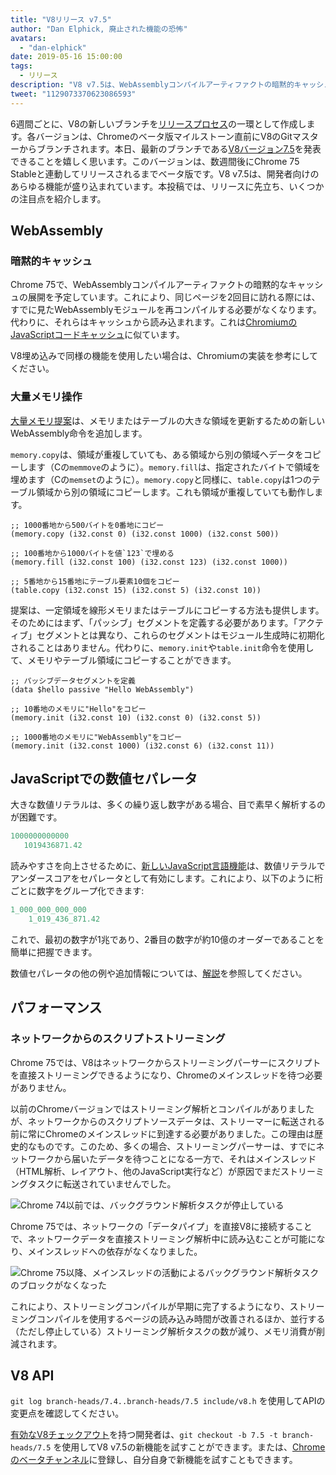 ```yaml
---
title: "V8リリース v7.5"
author: "Dan Elphick, 廃止された機能の恐怖"
avatars:
  - "dan-elphick"
date: 2019-05-16 15:00:00
tags:
  - リリース
description: "V8 v7.5は、WebAssemblyコンパイルアーティファクトの暗黙的キャッシュ、大量メモリ操作、JavaScriptの数値セパレータなど、多くの機能を備えています！"
tweet: "1129073370623086593"
---
```

6週間ごとに、V8の新しいブランチを[リリースプロセス](/docs/release-process)の一環として作成します。各バージョンは、Chromeのベータ版マイルストーン直前にV8のGitマスターからブランチされます。本日、最新のブランチである[V8バージョン7.5](https://chromium.googlesource.com/v8/v8.git/+log/branch-heads/7.5)を発表できることを嬉しく思います。このバージョンは、数週間後にChrome 75 Stableと連動してリリースされるまでベータ版です。V8 v7.5は、開発者向けのあらゆる機能が盛り込まれています。本投稿では、リリースに先立ち、いくつかの注目点を紹介します。

<!--truncate-->
## WebAssembly

### 暗黙的キャッシュ

Chrome 75で、WebAssemblyコンパイルアーティファクトの暗黙的なキャッシュの展開を予定しています。これにより、同じページを2回目に訪れる際には、すでに見たWebAssemblyモジュールを再コンパイルする必要がなくなります。代わりに、それらはキャッシュから読み込まれます。これは[ChromiumのJavaScriptコードキャッシュ](/blog/code-caching-for-devs)に似ています。

V8埋め込みで同様の機能を使用したい場合は、Chromiumの実装を参考にしてください。

### 大量メモリ操作

[大量メモリ提案](https://github.com/webassembly/bulk-memory-operations)は、メモリまたはテーブルの大きな領域を更新するための新しいWebAssembly命令を追加します。

`memory.copy`は、領域が重複していても、ある領域から別の領域へデータをコピーします（Cの`memmove`のように）。`memory.fill`は、指定されたバイトで領域を埋めます（Cの`memset`のように）。`memory.copy`と同様に、`table.copy`は1つのテーブル領域から別の領域にコピーします。これも領域が重複していても動作します。

```wasm
;; 1000番地から500バイトを0番地にコピー
(memory.copy (i32.const 0) (i32.const 1000) (i32.const 500))

;; 100番地から1000バイトを値`123`で埋める
(memory.fill (i32.const 100) (i32.const 123) (i32.const 1000))

;; 5番地から15番地にテーブル要素10個をコピー
(table.copy (i32.const 15) (i32.const 5) (i32.const 10))
```

提案は、一定領域を線形メモリまたはテーブルにコピーする方法も提供します。そのためにはまず、「パッシブ」セグメントを定義する必要があります。「アクティブ」セグメントとは異なり、これらのセグメントはモジュール生成時に初期化されることはありません。代わりに、`memory.init`や`table.init`命令を使用して、メモリやテーブル領域にコピーすることができます。

```wasm
;; パッシブデータセグメントを定義
(data $hello passive "Hello WebAssembly")

;; 10番地のメモリに"Hello"をコピー
(memory.init (i32.const 10) (i32.const 0) (i32.const 5))

;; 1000番地のメモリに"WebAssembly"をコピー
(memory.init (i32.const 1000) (i32.const 6) (i32.const 11))
```

## JavaScriptでの数値セパレータ

大きな数値リテラルは、多くの繰り返し数字がある場合、目で素早く解析するのが困難です。

```js
1000000000000
   1019436871.42
```

読みやすさを向上させるために、[新しいJavaScript言語機能](/features/numeric-separators)は、数値リテラルでアンダースコアをセパレータとして有効にします。これにより、以下のように桁ごとに数字をグループ化できます:

```js
1_000_000_000_000
    1_019_436_871.42
```

これで、最初の数字が1兆であり、2番目の数字が約10億のオーダーであることを簡単に把握できます。

数値セパレータの他の例や追加情報については、[解説](/features/numeric-separators)を参照してください。

## パフォーマンス

### ネットワークからのスクリプトストリーミング

Chrome 75では、V8はネットワークからストリーミングパーサーにスクリプトを直接ストリーミングできるようになり、Chromeのメインスレッドを待つ必要がありません。

以前のChromeバージョンではストリーミング解析とコンパイルがありましたが、ネットワークからのスクリプトソースデータは、ストリーマーに転送される前に常にChromeのメインスレッドに到達する必要がありました。この理由は歴史的なものです。このため、多くの場合、ストリーミングパーサーは、すでにネットワークから届いたデータを待つことになる一方で、それはメインスレッド（HTML解析、レイアウト、他のJavaScript実行など）が原因でまだストリーミングタスクに転送されていませんでした。

![Chrome 74以前では、バックグラウンド解析タスクが停止している](/_img/v8-release-75/before.jpg)

Chrome 75では、ネットワークの「データパイプ」を直接V8に接続することで、ネットワークデータを直接ストリーミング解析中に読み込むことが可能になり、メインスレッドへの依存がなくなりました。

![Chrome 75以降、メインスレッドの活動によるバックグラウンド解析タスクのブロックがなくなった](/_img/v8-release-75/after.jpg)

これにより、ストリーミングコンパイルが早期に完了するようになり、ストリーミングコンパイルを使用するページの読み込み時間が改善されるほか、並行する（ただし停止している）ストリーミング解析タスクの数が減り、メモリ消費が削減されます。

## V8 API

`git log branch-heads/7.4..branch-heads/7.5 include/v8.h` を使用してAPIの変更点を確認してください。

[有効なV8チェックアウト](/docs/source-code#using-git)を持つ開発者は、`git checkout -b 7.5 -t branch-heads/7.5` を使用してV8 v7.5の新機能を試すことができます。または、[Chromeのベータチャンネル](https://www.google.com/chrome/browser/beta.html)に登録し、自分自身で新機能を試すこともできます。
